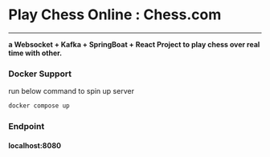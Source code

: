 # Play Chess Online : Chess.com
-------------
**a Websocket + Kafka + SpringBoat + React Project to 
play chess over real time with other.**

### Docker Support
run below command to spin up server
```bash
docker compose up
```

### Endpoint

#### localhost:8080

